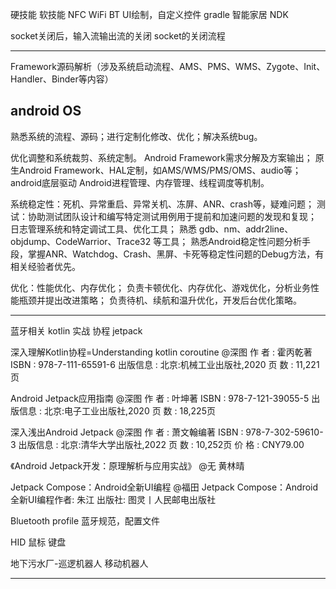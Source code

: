 硬技能 软技能
NFC WiFi BT
UI绘制，自定义控件
gradle
智能家居 NDK

socket关闭后，输入流输出流的关闭
socket的关闭流程

----------------------------------------------------------------
Framework源码解析（涉及系统启动流程、AMS、PMS、WMS、Zygote、Init、Handler、Binder等内容）

## android OS
熟悉系统的流程、源码；进行定制化修改、优化；解决系统bug。

优化调整和系统裁剪、系统定制。
Android Framework需求分解及方案输出；
原生Android Framework、HAL定制，如AMS/WMS/PMS/OMS、audio等；
android底层驱动
Android进程管理、内存管理、线程调度等机制。

系统稳定性：死机、异常重启、异常关机、冻屏、ANR、crash等，疑难问题；
测试：协助测试团队设计和编写特定测试用例用于提前和加速问题的发现和复现；
日志管理系统和特定调试工具、优化工具；
熟悉 gdb、nm、addr2line、objdump、CodeWarrior、Trace32 等工具；
熟悉Android稳定性问题分析手段，掌握ANR、Watchdog、Crash、黑屏、卡死等稳定性问题的Debug方法，有相关经验者优先。

优化：性能优化、内存优化；
负责卡顿优化、内存优化、游戏优化，分析业务性能瓶颈并提出改进策略；
负责待机、续航和温升优化，开发后台优化策略。

----------------------------------------------------------------
蓝牙相关
kotlin 实战
协程
jetpack

深入理解Kotlin协程=Understanding kotlin coroutine @深图
作 者 :  霍丙乾著
ISBN :  978-7-111-65591-6
出版信息 : 北京:机械工业出版社,2020
页 数 :  11,221页

Android Jetpack应用指南 @深图
作 者 :  叶坤著
ISBN :  978-7-121-39055-5
出版信息 : 北京:电子工业出版社,2020
页 数 :  18,225页

深入浅出Android Jetpack @深图
作 者 :  萧文翰编著
ISBN :  978-7-302-59610-3
出版信息 : 北京:清华大学出版社,2022
页 数 :  10,252页
价 格 : CNY79.00

《Android Jetpack开发：原理解析与应用实战》 @无
黄林晴

Jetpack Compose：Android全新UI编程  @福田
Jetpack Compose：Android全新UI编程作者: 朱江
出版社: 图灵丨人民邮电出版社

Bluetooth profile
蓝牙规范，配置文件

HID 鼠标 键盘

地下污水厂-巡逻机器人
移动机器人

----------------------------------------------------------------
